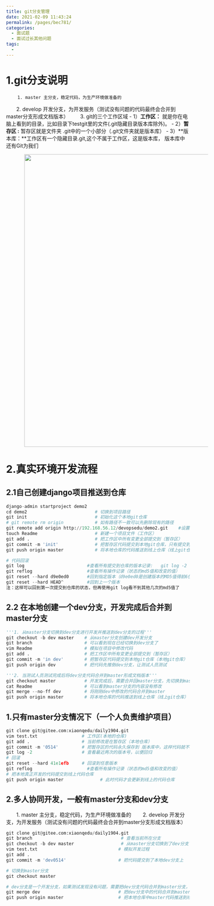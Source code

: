 ```yaml
---
title: git分支管理
date: 2021-02-09 11:43:24
permalink: /pages/bec781/
categories:
  - 面试题
  - 面试过长其他问题
tags:
  - 
---
```

# 1.git分支说明

     　　1. master 主分支，稳定代码，为生产环境做准备的
  　　2. develop 开发分支，为开发服务（测试没有问题的代码最终会合并到master分支形成文档版本）
     　　3. git的三个工作区域
           - 1）**工作区：** 就是你在电脑上看到的目录，比如目录下testgit里的文件(.git隐藏目录版本库除外)。
           - 2）**暂存区 :** 暂存区就是文件夹 .git中的一个小部分（.git文件夹就是版本库）
           - 3）**版本库：**工作区有一个隐藏目录.git,这个不属于工作区，这是版本库， 版本库中还有Git为我们

<img src="assets/image-20200512153904204.png" style="width: 800px; margin-left: 50px;"> </img>

# 2.真实环境开发流程

## 2.1自己创建django项目推送到仓库

```python
django-admin startproject demo2
cd demo2                          # 切换到项目路径
git init                          # 初始化这个本地git仓库
# git remote rm origin            # 如有路径不一致可以先删除现有的路径       
git remote add origin http://192.168.56.12/devopsedu/demo2.git    #设置代码提交url路径
touch Readme                      # 新建一个项目文件（工作区）
git add .                         # 把工作区中所有变更全部提交到（暂存区）
git commit -m 'init'              # 把暂存区代码提交到本地git仓库，只有提交到代码库才能被git管理（本地git仓库）
git push origin master            # 将本地仓库的代码推送到线上仓库（线上git仓库）
```

```python
# 代码回滚
git log                        #查看所有提交到仓库的版本记录:   git log -2
git reflog                     #查看所有操作记录（状态的md5值和改变的值）
git reset --hard d9e0ed0       #回到指定版本（d9e0ed0是创建版本的MD5值得前6位或者7位）
git reset --hard HEAD^         #回到上一个版本
注：这样可以回到第一次提交到仓库的状态，但再使用git log看不到其他几次的md5值了
```

## 2.2 在本地创建一个dev分支，开发完成后合并到master分支

```python
'''1. 从master分支切换到dev分支进行开发并推送到dev分支的过程'''
git checkout -b dev master    # 从master分支创建dev开发分支
git branch                    # 可以看到现在已经切换到dev分支了
vim Readme                    # 模拟在项目中修改代码
git add .                     # 把工作区中所有变更全部提交到（暂存区）
git commit -m 'in dev'        # 把暂存区代码提交到本地git仓库（本地git仓库）
git push origin dev           # 把代码先推倒dev分支，让测试人员测试

'''2. 当测试人员测试完成后将dev分支代码合并到master形成文档版本'''
git checkout master           # 开发完成后，需要合并回master分支，先切换到master分支
cat Readme                    # 可以看到master分支的内容没有修改
git merge --no-ff dev         # 将刚刚dev中修改的代码合并到master
git push origin master        # 将本地仓库的代码推送到线上仓库（线上git仓库）
```

## 1.只有master分支情况下（一个人负责维护项目）

```python
git clone git@gitee.com:xiaonqedu/daily1904.git
vim test.txt                 # 工作区(本地的仓库)
git add .                    # 当前修改是在暂存区（本地仓库）
git commit -m '0514'         # 把暂存区的代码永久保存到 版本库中，这样代码就不会丢失（本地版本仓库）
git log -2                   # 查看最近两次的版本号，以便回归
# 回滚
git reset --hard 41e1efb     # 回滚到任意版本
git reflog                     #查看所有操作记录（状态的md5值和改变的值）
# 把本地真正开发的代码提交到线上代码仓库
git push origin master              # 此时代码才会更新到线上的代码仓库
```

## 2.多人协同开发，一般有master分支和dev分支

  　　1. master 主分支，稳定代码，为生产环境做准备的
        　　2. develop 开发分支，为开发服务（测试没有问题的代码最终会合并到master分支形成文档版本）

```python
git clone git@gitee.com:xiaonqedu/daily1904.git
git branch                                  # 查看当前所在分支
git checkout -b dev master                  # 从master分支切换到了dev分支
vim test.txt                               # 模拟开发过程
git add .
git commit -m 'dev0514'                    # 把代码提交到了本地dev分支上

# 切换到master分支
git checkout master

# dev分支是一个开发分支，如果测试发现没有问题，需要把dev分支代码合并到master分支，形成最终稳定版本
git merge dev                              # 把dev分支中的代码合并到master中
git push origin master                     # 把本地仓库中master代码推送到线上
```

